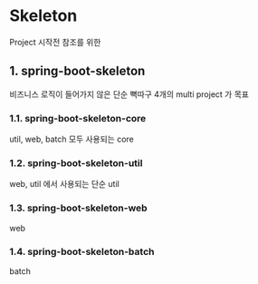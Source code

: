 # Skeleton

Project 시작전  참조를 위한 

## 1. spring-boot-skeleton

비즈니스 로직이 들어가지 않은 단순 뼉따구 4개의 multi project 가 목표  

### 1.1. spring-boot-skeleton-core

util, web, batch 모두 사용되는 core

### 1.2. spring-boot-skeleton-util

web, util 에서 사용되는 단순 util

### 1.3. spring-boot-skeleton-web

web

### 1.4. spring-boot-skeleton-batch

batch
